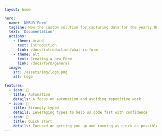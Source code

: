 ```yaml
---
layout: home

hero:
  name: 'NMSUD Form'
  tagline: How the custom solution for capturing data for the yearly Unification Days event is built/works
  text: 'Documentation'
  actions:
    - theme: brand
      text: Introduction
      link: /docs/introduction/what-is-form
    - theme: alt
      text: Creating a new Form
      link: /docs/form/general
  image:
    src: /assets/img/logo.png
    alt: Logo

features:
  - icon: 🤖
    title: Automation
    details: A focus on automation and avoiding repetitive work
  - icon: 🔏
    title: Strongly typed
    details: Leveraging types to help us code fast with confidence
  - icon: 📝
    title: Quick start
    details: Focused on getting you up and running as quick as possible
---
```

